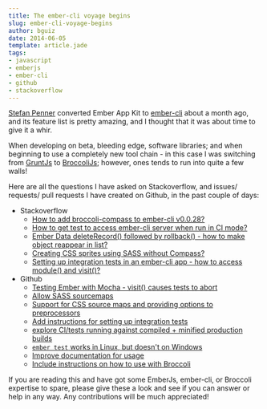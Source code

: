 ```yaml
---
title: The ember-cli voyage begins
slug: ember-cli-voyage-begins
author: bguiz
date: 2014-06-05
template: article.jade
tags:
- javascript
- emberjs
- ember-cli
- github
- stackoverflow
---
```


[Stefan Penner](https://twitter.com/stefanpenner)
converted Ember App Kit to [ember-cli](http://iamstef.net/ember-cli/)
about a month ago, and its feature list is pretty amazing,
and I thought that it was about time to give it a whir.

When developing on beta, bleeding edge, software libraries;
and when beginning to use a completely new tool chain -
in this case I was switching from
[GruntJs](https://github.com/gruntjs/grunt)
to [BroccoliJs](https://github.com/broccolijs/broccoli);
however, ones tends to run into quite a few walls!

Here are all the questions I have asked on Stackoverflow,
and issues/ requests/ pull requests I have created on Github,
in the past couple of days:

- Stackoverflow
	- [How to add broccoli-compass to ember-cli v0.0.28?](http://stackoverflow.com/q/24056981/194982#how-to-add-broccoli-compass-to-ember-cli-v0-0-28)
	- [How to get test to access ember-cli server when run in CI mode?](http://stackoverflow.com/q/24053248/194982#how-to-get-test-to-access-ember-cli-server-when-run-in-ci-mode)
	- [Ember Data deleteRecord() followed by rollback() - how to make object reappear in list?](http://stackoverflow.com/q/24052488/194982#ember-data-deleterecord-followed-by-rollback-how-to-make-object-reappear-i)
	- [Creating CSS sprites using SASS without Compass?](http://stackoverflow.com/q/24052488/194982#creating-css-sprites-using-sass-without-compass)
	- [Setting up integration tests in an ember-cli app - how to access module() and visit()?](http://stackoverflow.com/q/24010529/194982#setting-up-integration-tests-in-an-ember-cli-app-how-to-access-module-and-vi)
- Github
	- [Testing Ember with Mocha - visit() causes tests to abort](http://stackoverflow.com/q/24007652/194982#testing-ember-with-mocha-visit-causes-tests-to-abort)
	- [Allow SASS sourcemaps](https://github.com/stefanpenner/ember-cli/issues/712#issuecomment-45039661)
	- [Support for CSS source maps and providing options to preprocessors](https://github.com/stefanpenner/ember-cli/issues/810#issuecomment-45045098)
	- [Add instructions for setting up integration tests](https://github.com/stefanpenner/ember-cli/pull/894)
	- [explore CI/tests running against compiled + minified production builds](https://github.com/stefanpenner/ember-cli/issues/215#issuecomment-45057007)
	- [`ember test` works in Linux, but doesn't on Windows](https://github.com/stefanpenner/ember-cli/issues/896)
	- [Improve documentation for usage](https://github.com/g13013/broccoli-compass/issues/6)
	- [Include instructions on how to use with Broccoli](https://github.com/selaux/node-sprite-generator/issues/26)

If you are reading this and have got some EmberJs, ember-cli, or Broccoli
expertise to spare, please give these a look and see if you can answer or help in any way.
Any contributions will be much appreciated!
